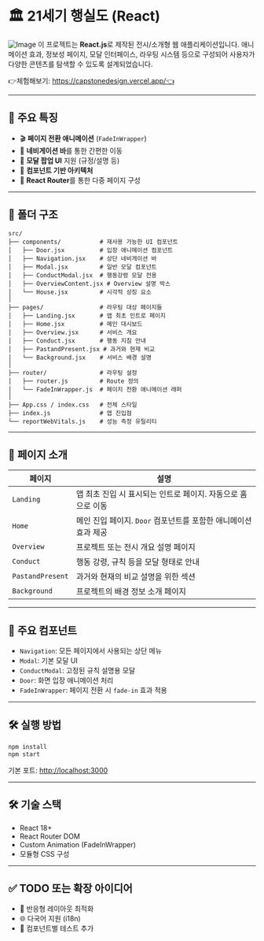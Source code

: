 # 🏛️ 21세기 행실도 (React)
![Image](https://github.com/user-attachments/assets/f9c6b507-019e-4207-b176-6ae6c0ae9dc5)
이 프로젝트는 **React.js**로 제작된 전시/소개형 웹 애플리케이션입니다. 애니메이션 효과, 정보성 페이지, 모달 인터페이스, 라우팅 시스템 등으로 구성되어 사용자가 다양한 콘텐츠를 탐색할 수 있도록 설계되었습니다.

👉체험해보기: https://capstonedesign.vercel.app/👈

---

## 🚀 주요 특징

* 🎬 **페이지 전환 애니메이션** (`FadeInWrapper`)
* 🧭 **네비게이션 바**를 통한 간편한 이동
* 💬 **모달 팝업 UI** 지원 (규정/설명 등)
* 🧱 **컴포넌트 기반 아키텍처**
* 🔀 **React Router**를 통한 다중 페이지 구성

---

## 📁 폴더 구조

```
src/
├── components/           # 재사용 가능한 UI 컴포넌트
│   ├── Door.jsx          # 입장 애니메이션 컴포넌트
│   ├── Navigation.jsx    # 상단 네비게이션 바
│   ├── Modal.jsx         # 일반 모달 컴포넌트
│   ├── ConductModal.jsx  # 행동강령 모달 전용
│   ├── OverviewContent.jsx # Overview 설명 박스
│   └── House.jsx         # 시각적 상징 요소
│
├── pages/                # 라우팅 대상 페이지들
│   ├── Landing.jsx       # 앱 최초 인트로 페이지
│   ├── Home.jsx          # 메인 대시보드
│   ├── Overview.jsx      # 서비스 개요
│   ├── Conduct.jsx       # 행동 지침 안내
│   ├── PastandPresent.jsx # 과거와 현재 비교
│   └── Background.jsx    # 서비스 배경 설명
│
├── router/               # 라우팅 설정
│   ├── router.js         # Route 정의
│   └── FadeInWrapper.js  # 페이지 전환 애니메이션 래퍼
│
├── App.css / index.css   # 전체 스타일
├── index.js              # 앱 진입점
└── reportWebVitals.js    # 성능 측정 유틸리티
```

---

## 📄 페이지 소개

| 페이지              | 설명                                      |
| ---------------- | --------------------------------------- |
| `Landing`        | 앱 최초 진입 시 표시되는 인트로 페이지. 자동으로 홈으로 이동     |
| `Home`           | 메인 진입 페이지. `Door` 컴포넌트를 포함한 애니메이션 효과 제공 |
| `Overview`       | 프로젝트 또는 전시 개요 설명 페이지                    |
| `Conduct`        | 행동 강령, 규칙 등을 모달 형태로 안내                  |
| `PastandPresent` | 과거와 현재의 비교 설명을 위한 섹션                    |
| `Background`     | 프로젝트의 배경 정보 소개 페이지                      |

---

## 🧩 주요 컴포넌트

* `Navigation`: 모든 페이지에서 사용되는 상단 메뉴
* `Modal`: 기본 모달 UI
* `ConductModal`: 고정된 규칙 설명용 모달
* `Door`: 화면 입장 애니메이션 처리
* `FadeInWrapper`: 페이지 전환 시 `fade-in` 효과 적용

---

## 🛠 실행 방법

```bash
npm install
npm start
```

기본 포트: [http://localhost:3000](http://localhost:3000)

---

## 🛠 기술 스택

* React 18+
* React Router DOM
* Custom Animation (FadeInWrapper)
* 모듈형 CSS 구성

---

## ✅ TODO 또는 확장 아이디어

* 📱 반응형 레이아웃 최적화
* 🌐 다국어 지원 (i18n)
* 🧪 컴포넌트별 테스트 추가
